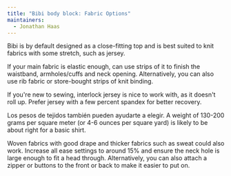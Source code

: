```yaml
---
title: "Bibi body block: Fabric Options"
maintainers:
  - Jonathan Haas
---
```


Bibi is by default designed as a close-fitting top and is best suited to knit fabrics with some stretch, such as jersey.

If your main fabric is elastic enough, can use strips of it to finish the waistband, armholes/cuffs and neck opening.
Alternatively, you can also use rib fabric or store-bought strips of knit binding.

<Tip>
If you're new to sewing, interlock jersey is nice to work with, as it doesn't roll up. 
Prefer jersey with a few percent spandex for better recovery.

Los pesos de tejidos también pueden ayudarte a elegir.
A weight of 130-200 grams per square meter (or 4-6 ounces per square yard) is likely to be about right for a basic shirt. </Tip>

<Note>
Woven fabrics with good drape and thicker fabrics such as sweat could also work. 
Increase all ease settings to around 15% and ensure the neck hole is large enough to fit a head through.
Alternatively, you can also attach a zipper or buttons to the front or back to make it easier to put on.
</Note>
